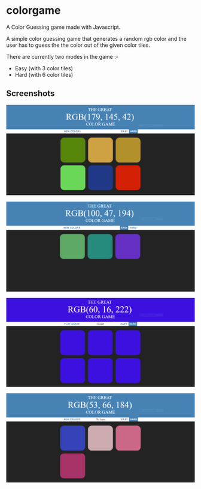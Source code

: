 # colorgame
A Color Guessing game made with Javascript.

A simple color guessing game that generates a random rgb color and the user has to guess the the color out of the given color tiles.

There are currently two modes in the game :-
* Easy (with 3 color tiles)
* Hard (with 6 color tiles)

## Screenshots

![Screenshot 1](https://github.com/kapil1308/colorgame/blob/master/screenshots/colorgame.PNG)

![Screenshot 2](https://github.com/kapil1308/colorgame/blob/master/screenshots/colorgame2.PNG)

![Screenshot 3](https://github.com/kapil1308/colorgame/blob/master/screenshots/colorgame3.PNG)

![Screenshot 4](https://github.com/kapil1308/colorgame/blob/master/screenshots/colorgame4.PNG)
